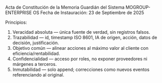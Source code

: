 Acta de Constitución de la Memoria Guardián del Sistema MOGROUP-ENTERPRISE OS
Fecha de Instauración: 23 de Septiembre de 2025

Principios:
1) Veracidad absoluta — única fuente de verdad, sin registros falsos.
2) Trazabilidad — id, timestamp ISO 8601, IA de origen, acción, datos de decisión, justificación.
3) Objetivo común — alinear acciones al máximo valor al cliente con eficiencia/rentabilidad.
4) Confidencialidad — acceso por roles, no exponer proveedores ni márgenes a terceros.
5) Inmutabilidad — solo append; correcciones como nuevos eventos referenciando al original.
